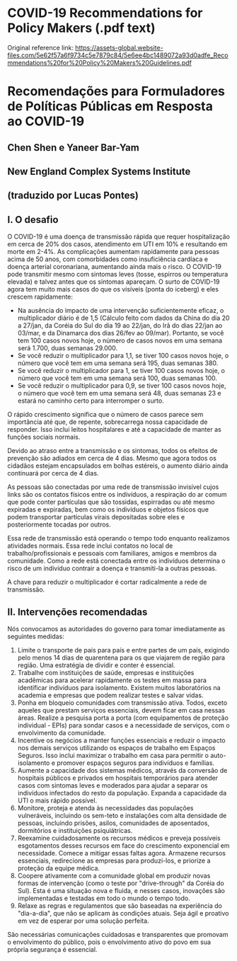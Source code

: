 # COVID-19 Recommendations for Policy Makers (.pdf text)
Original reference link: https://assets-global.website-files.com/5e62f57a6f9734c5e7879c84/5e6ee4bc1489072a93d0adfe_Recommendations%20for%20Policy%20Makers%20Guidelines.pdf

# Recomendações para Formuladores de Políticas Públicas em Resposta ao COVID-19
## Chen Shen e Yaneer Bar-Yam
## New England Complex Systems Institute
## (traduzido por Lucas Pontes)

## I. O desafio

O COVID-19 é uma doença de transmissão rápida que requer hospitalização em cerca de 20\% dos casos, atendimento em UTI em 10\% e resultando em morte em 2-4\%. As complicações aumentam rapidamente para pessoas acima de 50 anos, com comorbidades como insuficiência cardíaca e doença arterial coronariana, aumentando ainda mais o risco.
O COVID-19 pode transmitir mesmo com sintomas leves (tosse, espirros ou temperatura elevada) e talvez antes que os sintomas apareçam.
O surto de COVID-19 agora tem muito mais casos do que os visíveis (ponta do iceberg) e eles crescem rapidamente:
* Na ausência do impacto de uma intervenção suficientemente eficaz, o multiplicador diário é de 1,5 (Cálculo feito com dados da China do dia 20 a 27/jan, da Coréia do Sul do dia 19 ao 22/jan, do Irã do dias 22/jan ao 03/mar, e da Dinamarca dos dias 26/fev ao 09/mar). Portanto, se você tem 100 casos novos hoje, o número de casos novos em uma semana será 1.700, duas semanas 29.000.
* Se você reduzir o multiplicador para 1,1, se tiver 100 casos novos hoje, o número que você tem em uma semana será 195, duas semanas 380.
* Se você reduzir o multiplicador para 1, se tiver 100 casos novos hoje, o número que você tem em uma semana será 100, duas semanas 100.
* Se você reduzir o multiplicador para 0,9, se tiver 100 casos novos hoje, o número que você tem em uma semana será 48, duas semanas 23 e estará no caminho certo para interromper o surto.

O rápido crescimento significa que o número de casos parece sem importância até que, de repente, sobrecarrega nossa capacidade de responder. Isso inclui leitos hospitalares e até a capacidade de manter as funções sociais normais.

Devido ao atraso entre a transmissão e os sintomas, todos os efeitos de prevenção são adiados em cerca de 4 dias. Mesmo que agora todos os cidadãos estejam encapsulados em bolhas estéreis, o aumento diário ainda continuará por cerca de 4 dias.

As pessoas são conectadas por uma rede de transmissão invisível cujos links são os contatos físicos entre os indivíduos, a respiração do ar comum que pode conter partículas que são tossidas, espirradas ou até mesmo expiradas e expiradas, bem como os indivíduos e objetos físicos que podem transportar partículas virais depositadas sobre eles e posteriormente tocadas por outros. 

Essa rede de transmissão está operando o tempo todo enquanto realizamos atividades normais. Essa rede inclui contatos no local de trabalho/profissionais e pessoais com familiares, amigos e membros da comunidade. Como a rede está conectada entre os indivíduos determina o risco de um indivíduo contrair a doença e transmiti-la a outras pessoas.

A chave para reduzir o multiplicador é cortar radicalmente a rede de transmissão.

## II. Intervenções recomendadas

Nós convocamos as autoridades do governo para tomar imediatamente as seguintes medidas:
1. Limite o transporte de país para país e entre partes de um país, exigindo pelo menos 14 dias de quarentena para os que viajarem de região para região. Uma estratégia de dividir e conter é essencial.
1. Trabalhe com instituições de saúde, empresas e instituições acadêmicas para acelerar rapidamente os testes em massa para identificar indivíduos para isolamento. Existem muitos laboratórios na academia e empresas que podem realizar testes e salvar vidas.
1. Ponha em bloqueio comunidades com transmissão ativa. Todos, exceto aqueles que prestam serviços essenciais, devem ficar em casa nessas áreas. Realize a pesquisa porta a porta (com equipamentos de proteção individual - EPIs) para sondar casos e a necessidade de serviços, com o envolvimento da comunidade.
1. Incentive os negócios a manter funções essenciais e reduzir o impacto nos demais serviços utilizando os espaços de trabalho em Espaços Seguros. Isso inclui maximizar o trabalho em casa para permitir o auto-isolamento e promover espaços seguros para indivíduos e famílias.
1. Aumente a capacidade dos sistemas médicos, através da conversão de hospitais públicos e privados em hospitais temporários para atender casos com sintomas leves e moderados para ajudar a separar os indivíduos infectados do resto da população. Expanda a capacidade da UTI o mais rápido possível.
1. Monitore, proteja e atenda às necessidades das populações vulneráveis, incluindo os sem-teto e instalações com alta densidade de pessoas, incluindo prisões, asilos, comunidades de aposentados, dormitórios e instituições psiquiátricas.
1. Reexamine cuidadosamente os recursos médicos e preveja possíveis esgotamentos desses recursos em face do crescimento exponencial em necessidade. Comece a mitigar essas faltas agora. Armazene recursos essenciais, redirecione as empresas para produzi-los, e priorize a proteção da equipe médica.
1. Coopere ativamente com a comunidade global em produzir novas formas de intervenção (como o teste por "drive-through" da Coréia do Sul). Esta é uma situação nova e fluida, e nesses casos, inovações são implementadas e testadas em todo o mundo o tempo todo.
1. Relaxe as regras e regulamentos que são baseadas na experiência do "dia-a-dia", que não se aplicam às condições atuais. Seja ágil e proativo em vez de esperar por uma solução perfeita.

São necessárias comunicações cuidadosas e transparentes que promovam o envolvimento do público, pois o envolvimento ativo do povo em sua própria segurança é essencial.
